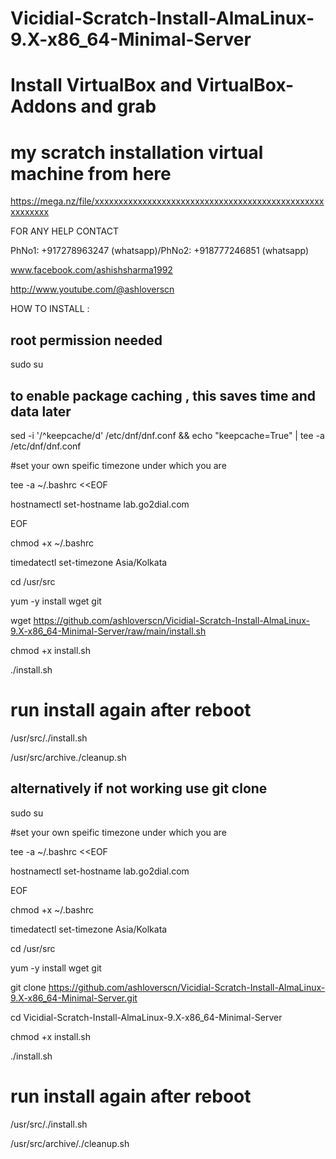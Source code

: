 # Vicidial-Scratch-Install-AlmaLinux-9.X-x86_64-Minimal-Server

# Install VirtualBox and VirtualBox-Addons and grab 
# my scratch installation virtual machine from here
https://mega.nz/file/xxxxxxxxxxxxxxxxxxxxxxxxxxxxxxxxxxxxxxxxxxxxxxxxxxxxxxxx

FOR ANY HELP CONTACT 

PhNo1: +917278963247 (whatsapp)/PhNo2: +918777246851 (whatsapp)

www.facebook.com/ashishsharma1992

http://www.youtube.com/@ashloverscn

HOW TO INSTALL :
## root permission needed
sudo su

## to enable package caching , this saves time and data later

sed -i '/^keepcache/d' /etc/dnf/dnf.conf && echo "keepcache=True" | tee -a /etc/dnf/dnf.conf

#set your own speific timezone under which you are

tee -a  ~/.bashrc <<EOF

hostnamectl set-hostname lab.go2dial.com

EOF

chmod +x ~/.bashrc

timedatectl set-timezone Asia/Kolkata

cd /usr/src

yum -y install wget git

wget https://github.com/ashloverscn/Vicidial-Scratch-Install-AlmaLinux-9.X-x86_64-Minimal-Server/raw/main/install.sh

chmod +x install.sh

./install.sh

# run install again after reboot
/usr/src/./install.sh

/usr/src/archive./cleanup.sh

## alternatively if not working use git clone
sudo su

#set your own speific timezone under which you are

tee -a  ~/.bashrc <<EOF

hostnamectl set-hostname lab.go2dial.com

EOF

chmod +x ~/.bashrc

timedatectl set-timezone Asia/Kolkata

cd /usr/src

yum -y install wget git

git clone https://github.com/ashloverscn/Vicidial-Scratch-Install-AlmaLinux-9.X-x86_64-Minimal-Server.git

cd Vicidial-Scratch-Install-AlmaLinux-9.X-x86_64-Minimal-Server

chmod +x install.sh

./install.sh

# run install again after reboot
/usr/src/./install.sh

/usr/src/archive/./cleanup.sh






